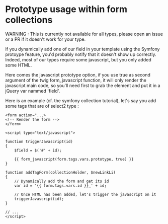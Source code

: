 # Prototype usage within form collections

WARNING : This is currently not available for all types, please open an issue or
a PR if it doesn't work for your type.

If you dynamically add one of our field in your template using the Symfony protoype feature,
you'd probably notify that it doesn't show up correctly. Indeed, most of our types require some javascript,
but you only added some HTML.

Here comes the javascript prototype option, if you use true as second argument of the twig
form_javascript function, it will only render the javascript main code, so
you'll need first to grab the element and put it in a jQuery var nammed 'field'.

Here is an example (cf. the symfony collection tutorial), let's say you add some
tags that are of select2 type :
```jinja
<form action="...>
<!-- Render the form -->
</form>

<script type="text/javascript">

function triggerJavascript(id)
{
    $field = $('#' + id);

    {{ form_javascript(form.tags.vars.prototype, true) }}
}

function addTagForm(collectionHolder, $newLinkLi)
{
    // Dynamically add the form and get its id
    var id = '{{ form.tags.vars.id }}_' + id;

    // Once HTML has been added, let's trigger the javascript on it
    triggerJavascript(id);
}

// ...
</script>
```